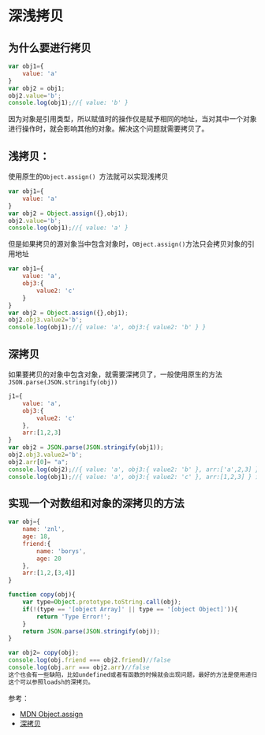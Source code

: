#  深浅拷贝
## 为什么要进行拷贝

```js
var obj1={
    value: 'a'
}
var obj2 = obj1;
obj2.value='b';
console.log(obj1);//{ value: 'b' }
```

 因为对象是引用类型，所以赋值时的操作仅是赋予相同的地址，当对其中一个对象进行操作时，就会影响其他的对象。解决这个问题就需要拷贝了。

## 浅拷贝：
使用原生的`Object.assign() `方法就可以实现浅拷贝

```js
var obj1={
    value: 'a'
}
var obj2 = Object.assign({},obj1);
obj2.value='b';
console.log(obj1);//{ value: 'a' }
```

但是如果拷贝的源对象当中包含对象时，`OBject.assign()`方法只会拷贝对象的引用地址

```js
var obj1={
    value: 'a',
    obj3:{
        value2: 'c'
    }
}
var obj2 = Object.assign({},obj1);
obj2.obj3.value2='b';
console.log(obj1);//{ value: 'a', obj3:{ value2: 'b' } }
```
## 深拷贝
如果要拷贝的对象中包含对象，就需要深拷贝了，一般使用原生的方法`JSON.parse(JSON.stringify(obj))`

```js
j1={
    value: 'a',
    obj3:{
        value2: 'c'
    },
    arr:[1,2,3]
}
var obj2 = JSON.parse(JSON.stringify(obj1));
obj2.obj3.value2='b';
obj2.arr[0]= "a";
console.log(obj2);//{ value: 'a', obj3:{ value2: 'b' }, arr:['a',2,3] }
console.log(obj1);//{ value: 'a', obj3:{ value2: 'c' }, arr:[1,2,3] } 没有发生改变
```

## 实现一个对数组和对象的深拷贝的方法
```js
var obj={
    name: 'znl',
    age: 18,
    friend:{
        name: 'borys',
        age: 20
    },
    arr:[1,2,[3,4]]
}

function copy(obj){
    var type=Object.prototype.toString.call(obj);
    if(!(type == '[object Array]' || type == '[object Object]')){
        return 'Type Error!';
    }
    return JSON.parse(JSON.stringify(obj));
}

var obj2= copy(obj);
console.log(obj.friend === obj2.friend)//false
console.log(obj.arr === obj2.arr)//false
这个也会有一些缺陷，比如undefined或者有函数的时候就会出现问题，最好的方法是使用递归函数。
这个可以参照loadsh的深拷贝。
```
参考：
-  [MDN Object.assign](https://developer.mozilla.org/zh-CN/docs/Web/JavaScript/Reference/Global_Objects/Object/assign)
- [深拷贝](https://yuchengkai.cn/docs/frontend/#%E6%B5%85%E6%8B%B7%E8%B4%9D)